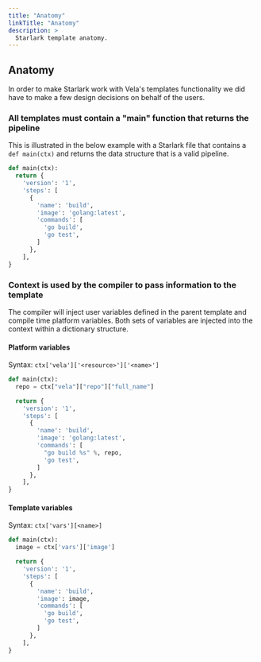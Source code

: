 ```yaml
---
title: "Anatomy"
linkTitle: "Anatomy"
description: >
  Starlark template anatomy.
---
```


## Anatomy

In order to make Starlark work with Vela's templates functionality we did have to make a few design decisions on behalf of the users.

### All templates must contain a "main" function that returns the pipeline

This is illustrated in the below example with a Starlark file that contains a `def main(ctx)` and returns the data structure that is a valid pipeline.

```python
def main(ctx):
  return {
    'version': '1',
    'steps': [
      {
        'name': 'build',
        'image': 'golang:latest',
        'commands': [
          'go build',
          'go test',
        ]
      },
    ],
}
```

### Context is used by the compiler to pass information to the template

The compiler will inject user variables defined in the parent template and compile time platform variables. Both sets of variables are injected into the context within a dictionary structure.

#### Platform variables

Syntax: `ctx['vela']['<resource>']['<name>']`

```python
def main(ctx):
  repo = ctx["vela"]["repo"]["full_name"]

  return {
    'version': '1',
    'steps': [
      {
        'name': 'build',
        'image': 'golang:latest',
        'commands': [
          "go build %s" %, repo,
          'go test',
        ]
      },
    ],
}
```

#### Template variables

Syntax: `ctx['vars'][<name>]`

```python
def main(ctx):
  image = ctx['vars']['image']

  return {
    'version': '1',
    'steps': [
      {
        'name': 'build',
        'image': image,
        'commands': [
          'go build',
          'go test',
        ]
      },
    ],
}
```
